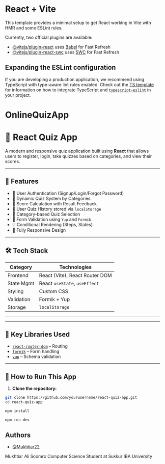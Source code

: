# React + Vite

This template provides a minimal setup to get React working in Vite with HMR and some ESLint rules.

Currently, two official plugins are available:

- [@vitejs/plugin-react](https://github.com/vitejs/vite-plugin-react/blob/main/packages/plugin-react) uses [Babel](https://babeljs.io/) for Fast Refresh
- [@vitejs/plugin-react-swc](https://github.com/vitejs/vite-plugin-react/blob/main/packages/plugin-react-swc) uses [SWC](https://swc.rs/) for Fast Refresh

## Expanding the ESLint configuration

If you are developing a production application, we recommend using TypeScript with type-aware lint rules enabled. Check out the [TS template](https://github.com/vitejs/vite/tree/main/packages/create-vite/template-react-ts) for information on how to integrate TypeScript and [`typescript-eslint`](https://typescript-eslint.io) in your project.
# OnlineQuizApp

# 🧠 React Quiz App

A modern and responsive quiz application built using **React** that allows users to register, login, take quizzes based on categories, and view their scores.

---

## 🚀 Features

- 👤 User Authentication (Signup/Login/Forgot Password)
- 📝 Dynamic Quiz System by Categories
- 🧠 Score Calculation with Result Feedback
- 💾 User Quiz History stored via `localStorage`
- 📂 Category-based Quiz Selection
- 🔐 Form Validation using `Yup` and `Formik`
- 💡 Conditional Rendering (Steps, States)
- 📱 Fully Responsive Design

---

## 🛠️ Tech Stack

| Category     | Technologies                     |
|--------------|----------------------------------|
| Frontend     | React (Vite), React Router DOM   |
| State Mgmt   | React `useState`, `useEffect`    |
| Styling      | Custom CSS                       |
| Validation   | Formik + Yup                     |
| Storage      | `localStorage`                   |

---




---

## 🧩 Key Libraries Used

- [`react-router-dom`](https://reactrouter.com/) – Routing
- [`formik`](https://formik.org/) – Form handling
- [`yup`](https://github.com/jquense/yup) – Schema validation

---

## 🧪 How to Run This App

1. **Clone the repository:**

```bash
git clone https://github.com/yourusername/react-quiz-app.git
cd react-quiz-app

npm install

npm run dev

```


## Authors

- [@Mukhtiar22](https://www.github.com/Mukhtiar22)

Mukhtiar Ali Soomro
Computer Science Student at Sukkur IBA University

